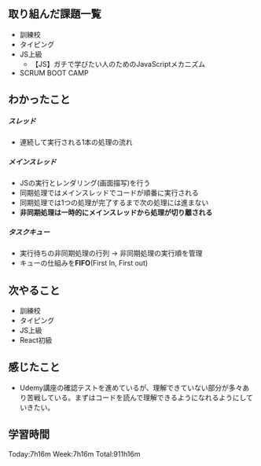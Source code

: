 ## 取り組んだ課題一覧
- 訓練校
- タイピング
- JS上級
    - 【JS】ガチで学びたい人のためのJavaScriptメカニズム
- SCRUM BOOT CAMP
## わかったこと
##### スレッド
- 連続して実行される1本の処理の流れ
##### メインスレッド
- JSの実行とレンダリング(画面描写)を行う
- 同期処理ではメインスレッドでコードが順番に実行される
- 同期処理では1つの処理が完了するまで次の処理には進まない
- **非同期処理は一時的にメインスレッドから処理が切り離される**
##### タスクキュー
- 実行待ちの非同期処理の行列 -> 非同期処理の実行順を管理
- キューの仕組みを**FIFO**(First In, First out)
## 次やること
- 訓練校
- タイピング
- JS上級
- React初級
## 感じたこと
- Udemy講座の確認テストを進めているが、理解できていない部分が多々あり苦戦している。まずはコードを読んで理解できるようになれるようにしていきたい。
## 学習時間
Today:7h16m Week:7h16m Total:911h16m